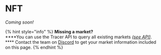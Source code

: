 # NFT

_Coming soon!_

{% hint style="info" %}
**Missing a market?**\
****You can use the Tracer API to query all existing markets [_(see API)_](broken-reference). **** Contact the team on [Discord](https://discord.gg/TracerDAO) to get your market information included on this page.
{% endhint %}
